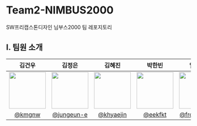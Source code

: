 # Team2-NIMBUS2000
SW프리캡스톤디자인 님부스2000 팀 레포지토리

## I. 팀원 소개
| 김건우 | 김정은 | 김혜진 | 박한빈 | 임혜정 |
|:---:|:---:|:---:|:---:|:---:|
| <img src="https://github.com/kmgnw.png" width="100"> | <img src="https://github.com/jungeun-e.png" width="100"> | <img src="https://github.com/khyaejin.png" width="100"> | <img src="https://github.com/eekfkt.png" width="100"> | <img src="https://github.com/frombunny.png" width="100"> |
| [@kmgnw](https://github.com/kmgnw) | [@jungeun-e](https://github.com/jungeun-e) | [@khyaejin](https://github.com/khyaejin) | [@eekfkt](https://github.com/eekfkt) | [@frombunny](https://github.com/frombunny) |
